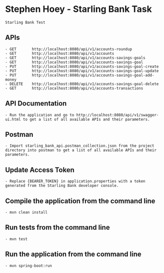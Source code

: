 # Stephen Hoey - Starling Bank Task

	Starling Bank Test

## APIs

	- GET 		http://localhost:8080/api/v1/accounts-roundup
	- GET 		http://localhost:8080/api/v1/accounts
	- GET 		http://localhost:8080/api/v1/accounts-savings-goals
	- GET		http://localhost:8080/api/v1/accounts-savings-goal
	- PUT		http://localhost:8080/api/v1/accounts-savings-goal-create
	- PUT		http://localhost:8080/api/v1/accounts-savings-goal-update
	- PUT		http://localhost:8080/api/v1/accounts-savings-goal-add-money
	- DELETE	http://localhost:8080/api/v1/accounts-savings-goal-delete
	- GET		http://localhost:8080/api/v1/accounts-transactions

## API Documentation

	- Run the application and go to http://localhost:8080/api/v1/swagger-ui.html to get a list of all available APIs and their parameters.
	
## Postman

	- Import starling_bank_api.postman_collection.json from the project directory into postman to get a list of all available APIs and their parameters.

## Update Access Token

	- Replace {BEARER_TOKEN} in application.properties with a token generated from the Starling Bank developer console.

## Compile the application from the command line

	- mvn clean install

## Run tests from the command line

	- mvn test

## Run the application from the command line

	- mvn spring-boot:run
